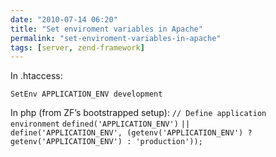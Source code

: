 ```yaml
---
date: "2010-07-14 06:20"
title: "Set enviroment variables in Apache"
permalink: "set-enviroment-variables-in-apache"
tags: [server, zend-framework]
---
```


In .htaccess:

<code>SetEnv APPLICATION_ENV development</code>

In php (from ZF’s bootstrapped setup):
<code>// Define application environment</code>
<code>defined('APPLICATION_ENV')</code>
<code>|| define('APPLICATION_ENV', (getenv('APPLICATION_ENV') ? getenv('APPLICATION_ENV') : 'production'));</code>
